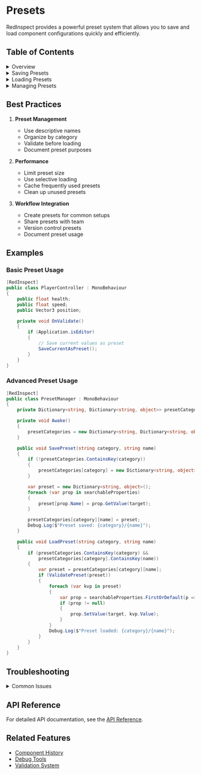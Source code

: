 # Presets

RedInspect provides a powerful preset system that allows you to save and load component configurations quickly and efficiently.

## Table of Contents

<details>
<summary>Overview</summary>

### What are Presets?
Presets are saved configurations that allow you to:
- Save component settings
- Load configurations quickly
- Share settings between components
- Maintain consistent setups

### Key Benefits
- Quick configuration switching
- Consistent component setup
- Easy sharing of settings
- Version control friendly
</details>

<details>
<summary>Saving Presets</summary>

### Manual Saving
```csharp
// In the inspector, click "Save Current as Preset" in the Presets section
// Or use the API:
presetValues.Clear();
foreach (var prop in searchableProperties)
{
    presetValues[prop.Name] = prop.GetValue(target);
}
```

### Automatic Saving
```csharp
[RedInspect]
public class MyComponent : MonoBehaviour
{
    private void OnValidate()
    {
        if (Application.isEditor)
        {
            // Save current values as preset
            SaveCurrentAsPreset();
        }
    }
}
```

### What Gets Saved
- All serialized fields
- Component properties
- Reference values
- Current configuration
</details>

<details>
<summary>Loading Presets</summary>

### Manual Loading
```csharp
// In the inspector, click "Load Selected Preset" in the Presets section
// Or use the API:
if (presetValues.Count > 0)
{
    foreach (var kvp in presetValues)
    {
        var prop = searchableProperties.FirstOrDefault(p => p.Name == kvp.Key);
        if (prop != null)
        {
            prop.SetValue(target, kvp.Value);
        }
    }
}
```

### Selective Loading
```csharp
// Load specific properties
var propertiesToLoad = new[] { "health", "speed" };
foreach (var propName in propertiesToLoad)
{
    if (presetValues.ContainsKey(propName))
    {
        var prop = searchableProperties.FirstOrDefault(p => p.Name == propName);
        if (prop != null)
        {
            prop.SetValue(target, presetValues[propName]);
        }
    }
}
```

### Undo Support
- All preset changes support Unity's undo system
- Changes can be undone/redone
- Maintains editor history
</details>

<details>
<summary>Managing Presets</summary>

### Preset Organization
```csharp
// Create preset categories
var categories = new Dictionary<string, Dictionary<string, object>>();

// Save preset to category
categories["Player"] = new Dictionary<string, object>(presetValues);

// Load preset from category
if (categories.ContainsKey("Player"))
{
    presetValues = new Dictionary<string, object>(categories["Player"]);
}
```

### Preset Validation
```csharp
// Validate preset before loading
private bool ValidatePreset(Dictionary<string, object> preset)
{
    foreach (var kvp in preset)
    {
        var prop = searchableProperties.FirstOrDefault(p => p.Name == kvp.Key);
        if (prop == null || !IsValidValue(prop, kvp.Value))
        {
            return false;
        }
    }
    return true;
}
```

### Preset Persistence
- Presets are saved with the project
- Can be shared between team members
- Supports version control
- Can be exported/imported
</details>

## Best Practices

1. **Preset Management**
   - Use descriptive names
   - Organize by category
   - Validate before loading
   - Document preset purposes

2. **Performance**
   - Limit preset size
   - Use selective loading
   - Cache frequently used presets
   - Clean up unused presets

3. **Workflow Integration**
   - Create presets for common setups
   - Share presets with team
   - Version control presets
   - Document preset usage

## Examples

### Basic Preset Usage
```csharp
[RedInspect]
public class PlayerController : MonoBehaviour
{
    public float health;
    public float speed;
    public Vector3 position;

    private void OnValidate()
    {
        if (Application.isEditor)
        {
            // Save current values as preset
            SaveCurrentAsPreset();
        }
    }
}
```

### Advanced Preset Usage
```csharp
[RedInspect]
public class PresetManager : MonoBehaviour
{
    private Dictionary<string, Dictionary<string, object>> presetCategories;

    private void Awake()
    {
        presetCategories = new Dictionary<string, Dictionary<string, object>>();
    }

    public void SavePreset(string category, string name)
    {
        if (!presetCategories.ContainsKey(category))
        {
            presetCategories[category] = new Dictionary<string, object>();
        }

        var preset = new Dictionary<string, object>();
        foreach (var prop in searchableProperties)
        {
            preset[prop.Name] = prop.GetValue(target);
        }

        presetCategories[category][name] = preset;
        Debug.Log($"Preset saved: {category}/{name}");
    }

    public void LoadPreset(string category, string name)
    {
        if (presetCategories.ContainsKey(category) && 
            presetCategories[category].ContainsKey(name))
        {
            var preset = presetCategories[category][name];
            if (ValidatePreset(preset))
            {
                foreach (var kvp in preset)
                {
                    var prop = searchableProperties.FirstOrDefault(p => p.Name == kvp.Key);
                    if (prop != null)
                    {
                        prop.SetValue(target, kvp.Value);
                    }
                }
                Debug.Log($"Preset loaded: {category}/{name}");
            }
        }
    }
}
```

## Troubleshooting

<details>
<summary>Common Issues</summary>

### Preset Not Saving
- Check serialization
- Verify property access
- Ensure proper initialization
- Check for compilation errors

### Loading Issues
- Verify preset exists
- Check property compatibility
- Ensure proper permissions
- Validate preset data

### Performance Problems
- Reduce preset size
- Use selective loading
- Cache frequently used presets
- Monitor memory usage
</details>

## API Reference

For detailed API documentation, see the [API Reference](../API/README.md#presets).

## Related Features

- [Component History](History.md)
- [Debug Tools](Debug.md)
- [Validation System](Validation.md) 